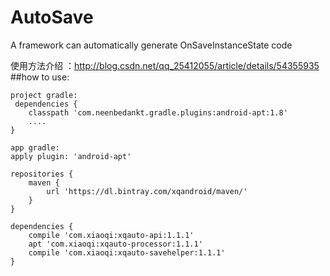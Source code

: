 # AutoSave
A framework can automatically generate OnSaveInstanceState code

使用方法介绍 ：http://blog.csdn.net/qq_25412055/article/details/54355935
##how to use:
     
    
    project gradle:
     dependencies {
        classpath 'com.neenbedankt.gradle.plugins:android-apt:1.8'
        ....
    }
    
    app gradle:
    apply plugin: 'android-apt'
    
    repositories {
        maven {
            url 'https://dl.bintray.com/xqandroid/maven/' 
        }
    }
    
    dependencies {
        compile 'com.xiaoqi:xqauto-api:1.1.1'
        apt 'com.xiaoqi:xqauto-processor:1.1.1'
        compile 'com.xiaoqi:xqauto-savehelper:1.1.1'
    }
